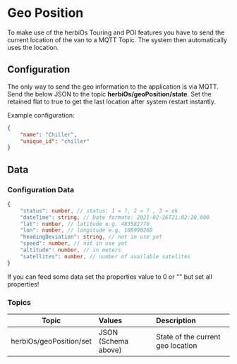 # Geo Position

To make use of the herbiOs Touring and POI features you have to send the current location of the van to a MQTT Topic. The system then automatically uses the location.

## Configuration

The only way to send the geo information to the application is via MQTT. Send the below JSON to the topic **herbiOs/geoPosition/state**. Set the retained flat to true to get the last location after system restart instantly.

Example configuration:

```json
{
    "name": "Chiller",
    "unique_id": "chiller"
}
```

## Data

### Configuration Data

```Typescript
{
    "status": number, // status: 1 = ?, 2 = ? , 3 = ok
    "dateTime": string, // Date formate: 2021-02-26T21:02:28.000
    "lat": number, // latitude e.g. 483582770
    "lon": number, // longitude e.g. 108990260
    "headingDeviation": string, // not in use yet
    "speed": number, // not in use yet
    "altitude": number, // in meters
    "satellites": number, // number of available satelites
}
```

If you can feed some data set the properties value to 0 or "" but set all properties!

### Topics

| Topic   |      Values      |  Description |
|----------|:-------------|:------|
| herbiOs/geoPosition/set |  JSON (Schema above) | State of the current geo location |